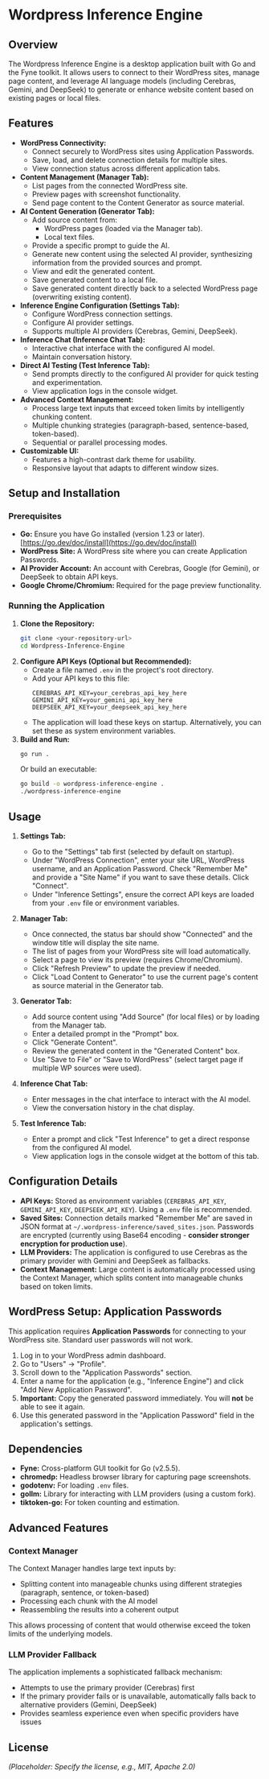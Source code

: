 # Wordpress Inference Engine

## Overview

The Wordpress Inference Engine is a desktop application built with Go and the Fyne toolkit. It allows users to connect to their WordPress sites, manage page content, and leverage AI language models (including Cerebras, Gemini, and DeepSeek) to generate or enhance website content based on existing pages or local files.

## Features

*   **WordPress Connectivity:**
    *   Connect securely to WordPress sites using Application Passwords.
    *   Save, load, and delete connection details for multiple sites.
    *   View connection status across different application tabs.
*   **Content Management (Manager Tab):**
    *   List pages from the connected WordPress site.
    *   Preview pages with screenshot functionality.
    *   Send page content to the Content Generator as source material.
*   **AI Content Generation (Generator Tab):**
    *   Add source content from:
        *   WordPress pages (loaded via the Manager tab).
        *   Local text files.
    *   Provide a specific prompt to guide the AI.
    *   Generate new content using the selected AI provider, synthesizing information from the provided sources and prompt.
    *   View and edit the generated content.
    *   Save generated content to a local file.
    *   Save generated content directly back to a selected WordPress page (overwriting existing content).
*   **Inference Engine Configuration (Settings Tab):**
    *   Configure WordPress connection settings.
    *   Configure AI provider settings.
    *   Supports multiple AI providers (Cerebras, Gemini, DeepSeek).
*   **Inference Chat (Inference Chat Tab):**
    *   Interactive chat interface with the configured AI model.
    *   Maintain conversation history.
*   **Direct AI Testing (Test Inference Tab):**
    *   Send prompts directly to the configured AI provider for quick testing and experimentation.
    *   View application logs in the console widget.
*   **Advanced Context Management:**
    *   Process large text inputs that exceed token limits by intelligently chunking content.
    *   Multiple chunking strategies (paragraph-based, sentence-based, token-based).
    *   Sequential or parallel processing modes.
*   **Customizable UI:**
    *   Features a high-contrast dark theme for usability.
    *   Responsive layout that adapts to different window sizes.

## Setup and Installation

### Prerequisites

*   **Go:** Ensure you have Go installed (version 1.23 or later). [https://go.dev/doc/install](https://go.dev/doc/install)
*   **WordPress Site:** A WordPress site where you can create Application Passwords.
*   **AI Provider Account:** An account with Cerebras, Google (for Gemini), or DeepSeek to obtain API keys.
*   **Google Chrome/Chromium:** Required for the page preview functionality.

### Running the Application

1.  **Clone the Repository:**
    ```bash
    git clone <your-repository-url>
    cd Wordpress-Inference-Engine
    ```
2.  **Configure API Keys (Optional but Recommended):**
    *   Create a file named `.env` in the project's root directory.
    *   Add your API keys to this file:
        ```dotenv
        CEREBRAS_API_KEY=your_cerebras_api_key_here
        GEMINI_API_KEY=your_gemini_api_key_here
        DEEPSEEK_API_KEY=your_deepseek_api_key_here
        ```
    *   The application will load these keys on startup. Alternatively, you can set these as system environment variables.
3.  **Build and Run:**
    ```bash
    go run .
    ```
    Or build an executable:
    ```bash
    go build -o wordpress-inference-engine .
    ./wordpress-inference-engine
    ```

## Usage

1.  **Settings Tab:**
    *   Go to the "Settings" tab first (selected by default on startup).
    *   Under "WordPress Connection", enter your site URL, WordPress username, and an Application Password. Check "Remember Me" and provide a "Site Name" if you want to save these details. Click "Connect".
    *   Under "Inference Settings", ensure the correct API keys are loaded from your `.env` file or environment variables.

2.  **Manager Tab:**
    *   Once connected, the status bar should show "Connected" and the window title will display the site name.
    *   The list of pages from your WordPress site will load automatically.
    *   Select a page to view its preview (requires Chrome/Chromium).
    *   Click "Refresh Preview" to update the preview if needed.
    *   Click "Load Content to Generator" to use the current page's content as source material in the Generator tab.

3.  **Generator Tab:**
    *   Add source content using "Add Source" (for local files) or by loading from the Manager tab.
    *   Enter a detailed prompt in the "Prompt" box.
    *   Click "Generate Content".
    *   Review the generated content in the "Generated Content" box.
    *   Use "Save to File" or "Save to WordPress" (select target page if multiple WP sources were used).

4.  **Inference Chat Tab:**
    *   Enter messages in the chat interface to interact with the AI model.
    *   View the conversation history in the chat display.

5.  **Test Inference Tab:**
    *   Enter a prompt and click "Test Inference" to get a direct response from the configured AI model.
    *   View application logs in the console widget at the bottom of this tab.

## Configuration Details

*   **API Keys:** Stored as environment variables (`CEREBRAS_API_KEY`, `GEMINI_API_KEY`, `DEEPSEEK_API_KEY`). Using a `.env` file is recommended.
*   **Saved Sites:** Connection details marked "Remember Me" are saved in JSON format at `~/.wordpress-inference/saved_sites.json`. Passwords are encrypted (currently using Base64 encoding - **consider stronger encryption for production use**).
*   **LLM Providers:** The application is configured to use Cerebras as the primary provider with Gemini and DeepSeek as fallbacks.
*   **Context Management:** Large content is automatically processed using the Context Manager, which splits content into manageable chunks based on token limits.

## WordPress Setup: Application Passwords

This application requires **Application Passwords** for connecting to your WordPress site. Standard user passwords will not work.

1.  Log in to your WordPress admin dashboard.
2.  Go to "Users" -> "Profile".
3.  Scroll down to the "Application Passwords" section.
4.  Enter a name for the application (e.g., "Inference Engine") and click "Add New Application Password".
5.  **Important:** Copy the generated password immediately. You will **not** be able to see it again.
6.  Use this generated password in the "Application Password" field in the application's settings.

## Dependencies

*   **Fyne:** Cross-platform GUI toolkit for Go (v2.5.5).
*   **chromedp:** Headless browser library for capturing page screenshots.
*   **godotenv:** For loading `.env` files.
*   **gollm:** Library for interacting with LLM providers (using a custom fork).
*   **tiktoken-go:** For token counting and estimation.

## Advanced Features

### Context Manager

The Context Manager handles large text inputs by:
* Splitting content into manageable chunks using different strategies (paragraph, sentence, or token-based)
* Processing each chunk with the AI model
* Reassembling the results into a coherent output

This allows processing of content that would otherwise exceed the token limits of the underlying models.

### LLM Provider Fallback

The application implements a sophisticated fallback mechanism:
* Attempts to use the primary provider (Cerebras) first
* If the primary provider fails or is unavailable, automatically falls back to alternative providers (Gemini, DeepSeek)
* Provides seamless experience even when specific providers have issues

## License

*(Placeholder: Specify the license, e.g., MIT, Apache 2.0)*
